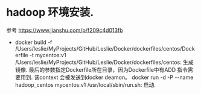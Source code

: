 # hadoop 环境安装.
 参考 https://www.jianshu.com/p/f209c4d013fb
  * docker build -f /Users/leslie/MyProjects/GitHub/Leslie/Docker/dockerfiles/centos/Dockerfile -t mycentos:v1 /Users/leslie/MyProjects/GitHub/Leslie/Docker/dockerfiles/centos:  生成镜像. 最后的参数指定Dockerfile所在目录，因为Dockerfile中有ADD 指令需要用到. 该context 会被发送到docker deamon。
    docker run -d -P --name hadoop_centos mycentos:v1 /usr/local/sbin/run.sh: 启动.


    


